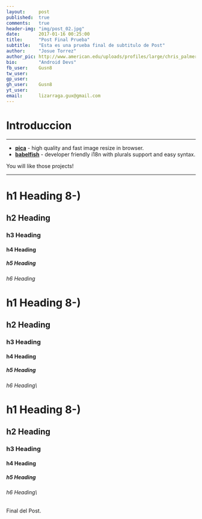 ```yaml
---
layout:     post
published:  true
comments:   true
header-img: "img/post_02.jpg"
date:       2017-01-16 00:25:00
title:      "Post Final Prueba"
subtitle:   "Esta es una prueba final de subtitulo de Post"
author:     "Josue Torrez"
author_pic: http://www.american.edu/uploads/profiles/large/chris_palmer_profile_11.jpg
bio:        "Android Devs"
fb_user:    Gusn8
tw_user:    
gp_user:    
gh_user:    Gusn8
yt_user:    
email:      lizarraga.gux@gmail.com
---
```


# Introduccion
---
- __[pica](https://nodeca.github.io/pica/demo/)__ - high quality and fast image
  resize in browser.
- __[babelfish](https://github.com/nodeca/babelfish/)__ - developer friendly
  i18n with plurals support and easy syntax.

You will like those projects!

---

# h1 Heading 8-)
## h2 Heading
### h3 Heading
#### h4 Heading
##### h5 Heading
###### h6 Heading


# h1 Heading 8-)
## h2 Heading
### h3 Heading
#### h4 Heading
##### h5 Heading
###### h6 Heading\

# h1 Heading 8-)
## h2 Heading
### h3 Heading
#### h4 Heading
##### h5 Heading
###### h6 Heading\

Final del Post.


